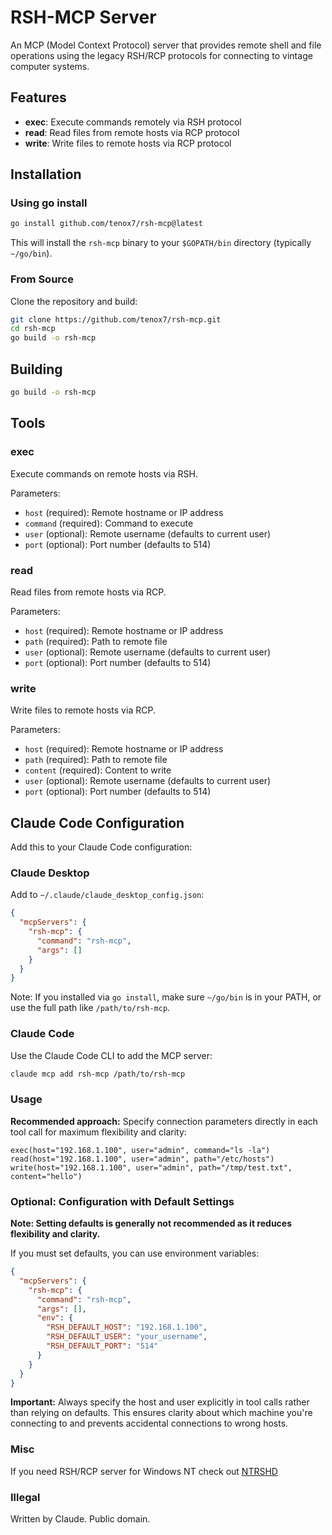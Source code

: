 # RSH-MCP Server

An MCP (Model Context Protocol) server that provides remote shell and file operations using the legacy RSH/RCP protocols for connecting to vintage computer systems.

## Features

- **exec**: Execute commands remotely via RSH protocol
- **read**: Read files from remote hosts via RCP protocol
- **write**: Write files to remote hosts via RCP protocol

## Installation

### Using go install

```bash
go install github.com/tenox7/rsh-mcp@latest
```

This will install the `rsh-mcp` binary to your `$GOPATH/bin` directory (typically `~/go/bin`).

### From Source

Clone the repository and build:

```bash
git clone https://github.com/tenox7/rsh-mcp.git
cd rsh-mcp
go build -o rsh-mcp
```

## Building

```bash
go build -o rsh-mcp
```

## Tools

### exec
Execute commands on remote hosts via RSH.

Parameters:
- `host` (required): Remote hostname or IP address
- `command` (required): Command to execute
- `user` (optional): Remote username (defaults to current user)
- `port` (optional): Port number (defaults to 514)

### read
Read files from remote hosts via RCP.

Parameters:
- `host` (required): Remote hostname or IP address
- `path` (required): Path to remote file
- `user` (optional): Remote username (defaults to current user)
- `port` (optional): Port number (defaults to 514)

### write
Write files to remote hosts via RCP.

Parameters:
- `host` (required): Remote hostname or IP address
- `path` (required): Path to remote file
- `content` (required): Content to write
- `user` (optional): Remote username (defaults to current user)
- `port` (optional): Port number (defaults to 514)

## Claude Code Configuration

Add this to your Claude Code configuration:

### Claude Desktop

Add to `~/.claude/claude_desktop_config.json`:

```json
{
  "mcpServers": {
    "rsh-mcp": {
      "command": "rsh-mcp",
      "args": []
    }
  }
}
```

Note: If you installed via `go install`, make sure `~/go/bin` is in your PATH, or use the full path like `/path/to/rsh-mcp`.

### Claude Code

Use the Claude Code CLI to add the MCP server:

```bash
claude mcp add rsh-mcp /path/to/rsh-mcp
```

### Usage

**Recommended approach:** Specify connection parameters directly in each tool call for maximum flexibility and clarity:

```
exec(host="192.168.1.100", user="admin", command="ls -la")
read(host="192.168.1.100", user="admin", path="/etc/hosts")
write(host="192.168.1.100", user="admin", path="/tmp/test.txt", content="hello")
```

### Optional: Configuration with Default Settings

**Note: Setting defaults is generally not recommended as it reduces flexibility and clarity.**

If you must set defaults, you can use environment variables:

```json
{
  "mcpServers": {
    "rsh-mcp": {
      "command": "rsh-mcp",
      "args": [],
      "env": {
        "RSH_DEFAULT_HOST": "192.168.1.100",
        "RSH_DEFAULT_USER": "your_username",
        "RSH_DEFAULT_PORT": "514"
      }
    }
  }
}
```

**Important:** Always specify the host and user explicitly in tool calls rather than relying on defaults. This ensures clarity about which machine you're connecting to and prevents accidental connections to wrong hosts.

### Misc

If you need RSH/RCP server for Windows NT check out [NTRSHD](https://github.com/tenox7/ntrshd)


### Illegal

Written by Claude. Public domain.
